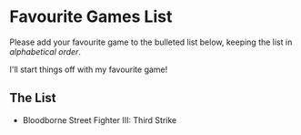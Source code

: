 # Favourite Games List

Please add your favourite game to the bulleted list below, keeping the list in *alphabetical order*.

I'll start things off with my favourite game!

## The List

* Bloodborne
Street Fighter III: Third Strike